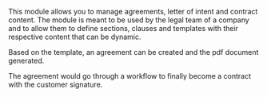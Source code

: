 This module allows you to manage agreements, letter of intent and
contract content. The module is meant to be used by the legal team of a
company and to allow them to define sections, clauses and templates with
their respective content that can be dynamic.

Based on the template, an agreement can be created and the pdf document
generated.

The agreement would go through a workflow to finally become a contract
with the customer signature.
